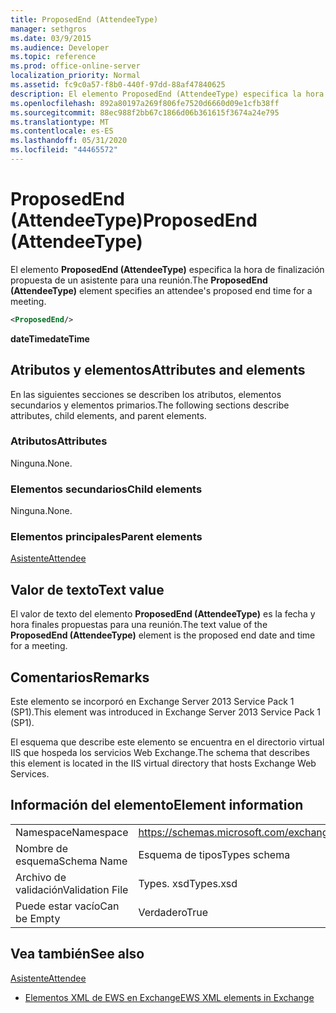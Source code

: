 ```yaml
---
title: ProposedEnd (AttendeeType)
manager: sethgros
ms.date: 03/9/2015
ms.audience: Developer
ms.topic: reference
ms.prod: office-online-server
localization_priority: Normal
ms.assetid: fc9c0a57-f8b0-440f-97dd-88af47840625
description: El elemento ProposedEnd (AttendeeType) especifica la hora de finalización propuesta de un asistente para una reunión.
ms.openlocfilehash: 892a80197a269f806fe7520d6660d09e1cfb38ff
ms.sourcegitcommit: 88ec988f2bb67c1866d06b361615f3674a24e795
ms.translationtype: MT
ms.contentlocale: es-ES
ms.lasthandoff: 05/31/2020
ms.locfileid: "44465572"
---
```

# <a name="proposedend-attendeetype"></a><span data-ttu-id="d6211-103">ProposedEnd (AttendeeType)</span><span class="sxs-lookup"><span data-stu-id="d6211-103">ProposedEnd (AttendeeType)</span></span>

<span data-ttu-id="d6211-104">El elemento **ProposedEnd (AttendeeType)** especifica la hora de finalización propuesta de un asistente para una reunión.</span><span class="sxs-lookup"><span data-stu-id="d6211-104">The **ProposedEnd (AttendeeType)** element specifies an attendee's proposed end time for a meeting.</span></span> 
  
```XML
<ProposedEnd/>
```

 <span data-ttu-id="d6211-105">**dateTime**</span><span class="sxs-lookup"><span data-stu-id="d6211-105">**dateTime**</span></span>
## <a name="attributes-and-elements"></a><span data-ttu-id="d6211-106">Atributos y elementos</span><span class="sxs-lookup"><span data-stu-id="d6211-106">Attributes and elements</span></span>

<span data-ttu-id="d6211-107">En las siguientes secciones se describen los atributos, elementos secundarios y elementos primarios.</span><span class="sxs-lookup"><span data-stu-id="d6211-107">The following sections describe attributes, child elements, and parent elements.</span></span>
  
### <a name="attributes"></a><span data-ttu-id="d6211-108">Atributos</span><span class="sxs-lookup"><span data-stu-id="d6211-108">Attributes</span></span>

<span data-ttu-id="d6211-109">Ninguna.</span><span class="sxs-lookup"><span data-stu-id="d6211-109">None.</span></span>
  
### <a name="child-elements"></a><span data-ttu-id="d6211-110">Elementos secundarios</span><span class="sxs-lookup"><span data-stu-id="d6211-110">Child elements</span></span>

<span data-ttu-id="d6211-111">Ninguna.</span><span class="sxs-lookup"><span data-stu-id="d6211-111">None.</span></span>
  
### <a name="parent-elements"></a><span data-ttu-id="d6211-112">Elementos principales</span><span class="sxs-lookup"><span data-stu-id="d6211-112">Parent elements</span></span>

[<span data-ttu-id="d6211-113">Asistente</span><span class="sxs-lookup"><span data-stu-id="d6211-113">Attendee</span></span>](attendee.md)
  
## <a name="text-value"></a><span data-ttu-id="d6211-114">Valor de texto</span><span class="sxs-lookup"><span data-stu-id="d6211-114">Text value</span></span>

<span data-ttu-id="d6211-115">El valor de texto del elemento **ProposedEnd (AttendeeType)** es la fecha y hora finales propuestas para una reunión.</span><span class="sxs-lookup"><span data-stu-id="d6211-115">The text value of the **ProposedEnd (AttendeeType)** element is the proposed end date and time for a meeting.</span></span> 
  
## <a name="remarks"></a><span data-ttu-id="d6211-116">Comentarios</span><span class="sxs-lookup"><span data-stu-id="d6211-116">Remarks</span></span>

<span data-ttu-id="d6211-117">Este elemento se incorporó en Exchange Server 2013 Service Pack 1 (SP1).</span><span class="sxs-lookup"><span data-stu-id="d6211-117">This element was introduced in Exchange Server 2013 Service Pack 1 (SP1).</span></span>
  
<span data-ttu-id="d6211-118">El esquema que describe este elemento se encuentra en el directorio virtual IIS que hospeda los servicios Web Exchange.</span><span class="sxs-lookup"><span data-stu-id="d6211-118">The schema that describes this element is located in the IIS virtual directory that hosts Exchange Web Services.</span></span>
  
## <a name="element-information"></a><span data-ttu-id="d6211-119">Información del elemento</span><span class="sxs-lookup"><span data-stu-id="d6211-119">Element information</span></span>

|||
|:-----|:-----|
|<span data-ttu-id="d6211-120">Namespace</span><span class="sxs-lookup"><span data-stu-id="d6211-120">Namespace</span></span>  <br/> |https://schemas.microsoft.com/exchange/services/2006/types  <br/> |
|<span data-ttu-id="d6211-121">Nombre de esquema</span><span class="sxs-lookup"><span data-stu-id="d6211-121">Schema Name</span></span>  <br/> |<span data-ttu-id="d6211-122">Esquema de tipos</span><span class="sxs-lookup"><span data-stu-id="d6211-122">Types schema</span></span>  <br/> |
|<span data-ttu-id="d6211-123">Archivo de validación</span><span class="sxs-lookup"><span data-stu-id="d6211-123">Validation File</span></span>  <br/> |<span data-ttu-id="d6211-124">Types. xsd</span><span class="sxs-lookup"><span data-stu-id="d6211-124">Types.xsd</span></span>  <br/> |
|<span data-ttu-id="d6211-125">Puede estar vacío</span><span class="sxs-lookup"><span data-stu-id="d6211-125">Can be Empty</span></span>  <br/> |<span data-ttu-id="d6211-126">Verdadero</span><span class="sxs-lookup"><span data-stu-id="d6211-126">True</span></span>  <br/> |
   
## <a name="see-also"></a><span data-ttu-id="d6211-127">Vea también</span><span class="sxs-lookup"><span data-stu-id="d6211-127">See also</span></span>



[<span data-ttu-id="d6211-128">Asistente</span><span class="sxs-lookup"><span data-stu-id="d6211-128">Attendee</span></span>](attendee.md)


- [<span data-ttu-id="d6211-129">Elementos XML de EWS en Exchange</span><span class="sxs-lookup"><span data-stu-id="d6211-129">EWS XML elements in Exchange</span></span>](ews-xml-elements-in-exchange.md)

